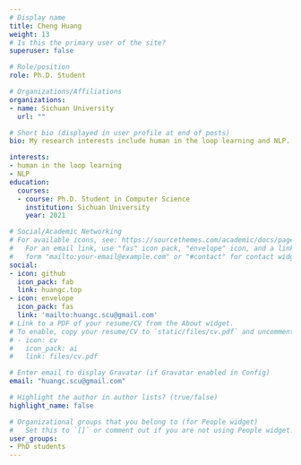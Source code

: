 ```yaml
---
# Display name
title: Cheng Huang
weight: 13
# Is this the primary user of the site?
superuser: false

# Role/position
role: Ph.D. Student

# Organizations/Affiliations
organizations:
- name: Sichuan University
  url: ""

# Short bio (displayed in user profile at end of posts)
bio: My research interests include human in the loop learning and NLP.

interests:
- human in the loop learning
- NLP
education:
  courses:
  - course: Ph.D. Student in Computer Science
    institution: Sichuan University
    year: 2021

# Social/Academic Networking
# For available icons, see: https://sourcethemes.com/academic/docs/page-builder/#icons
#   For an email link, use "fas" icon pack, "envelope" icon, and a link in the
#   form "mailto:your-email@example.com" or "#contact" for contact widget.
social:
- icon: github
  icon_pack: fab
  link: huangc.top
- icon: envelope
  icon_pack: fas
  link: 'mailto:huangc.scu@gmail.com' 
# Link to a PDF of your resume/CV from the About widget.
# To enable, copy your resume/CV to `static/files/cv.pdf` and uncomment the lines below.
# - icon: cv
#   icon_pack: ai
#   link: files/cv.pdf

# Enter email to display Gravatar (if Gravatar enabled in Config)
email: "huangc.scu@gmail.com"

# Highlight the author in author lists? (true/false)
highlight_name: false

# Organizational groups that you belong to (for People widget)
#   Set this to `[]` or comment out if you are not using People widget.
user_groups:
- PhD students
---
```



